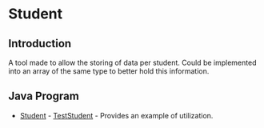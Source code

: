 # Student
## Introduction
A tool made to allow the storing of data per student. Could be implemented into an array of the same type to better hold this information.
## Java Program
  * [Student]( https://github.com/Spades86/Undergraduate/blob/master/Java/Java-2/Student/src/student/Student.java) - [TestStudent]( https://github.com/Spades86/Undergraduate/blob/master/Java/Java-2/Student/src/student/TestStudent.java ) - Provides an example of utilization.
